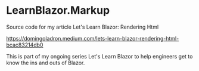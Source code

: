 # LearnBlazor.Markup
Source code for my article Let's Learn Blazor: Rendering Html  

https://domingoladron.medium.com/lets-learn-blazor-rendering-html-bcac83214db0

This is part of my ongoing series Let's Learn Blazor to help engineers get to know the ins and outs of Blazor.


